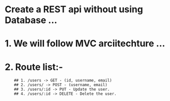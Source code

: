 # Create a REST api without using Database ...

   # 1. We will follow MVC arciitechture ... 
   # 2. Route list:-
        ## 1. /users -> GET - (id, username, email)
        ## 2. /users/ -> POST - (username, email)
        ## 3. /users/:id -> PUT - Update the user.
        ## 4. /users/:id -> DELETE - Delete the user.